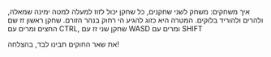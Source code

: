 איך משחקים:
משחק לשני שחקנים, כל שחקן יכול לזוז למעלה למטה ימינה שמאלה, ולהרים ולהוריד בלוקים.
המטרה היא כזוג להגיע הי רחוק בנהר הזורם.
שחקן ראשון זז שם החצים ומרים עם CTRL, שחקן שני זז עם WASD ומרים עם SHIFT

את שאר החוקים תבינו לבד, בהצלחה!
